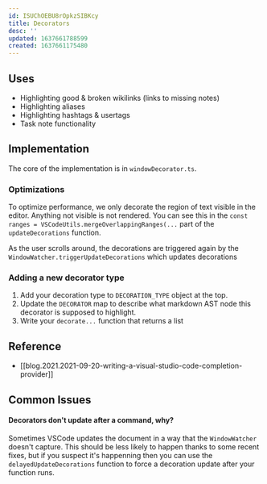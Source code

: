 ```yaml
---
id: ISUChOEBU8rOpkzSIBKcy
title: Decorators
desc: ''
updated: 1637661788599
created: 1637661175480
---
```


## Uses

- Highlighting good & broken wikilinks (links to missing notes)
- Highlighting aliases
- Highlighting hashtags & usertags
- Task note functionality

## Implementation

The core of the implementation is in `windowDecorator.ts`.

### Optimizations

To optimize performance, we only decorate the region of text visible in the
editor. Anything not visible is not rendered. You can see this in the `const ranges = VSCodeUtils.mergeOverlappingRanges(...`
part of the `updateDecorations` function.

As the user scrolls around, the decorations are triggered again by the `WindowWatcher.triggerUpdateDecorations` which updates decorations 

### Adding a new decorator type

1. Add your decoration type to `DECORATION_TYPE` object at the top.
2. Update the `DECORATOR` map to describe what markdown AST node this decorator is supposed to highlight.
3. Write your `decorate...` function that returns a list

## Reference

- [[blog.2021.2021-09-20-writing-a-visual-studio-code-completion-provider]]

## Common Issues

#### Decorators don't update after a command, why?

Sometimes VSCode updates the document in a way that the `WindowWatcher` doesn't
capture. This should be less likely to happen thanks to some recent fixes, but
if you suspect it's happenning then you can use the `delayedUpdateDecorations` function
to force a decoration update after your function runs.
